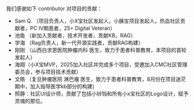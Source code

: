 我们感谢如下 contributor 对项目的贡献：

- Sam Q. （项目负责人，小X宝社区发起人，小胰宝项目发起人，热血社区贡献者，PC IV期患者，25+ Digital Veteran）
- 池鱼 （新加入贡献者，技术开发者，贡献KB，RAG）
- 学海 （Rag负责人，新一代开源实践者，贡献RAG构建）
- 刚刚 （山西白求恩医院肿瘤内科 医生，致力于患者科普教育，本项目的首轮发起人）
- 海翔（小X宝MVP，2025加入社区并完成多个项目，受邀加入CMC社区管理委员会，参与项目技术贡献）
- 文皓 （复旦肿瘤医院 淋巴瘤 医生，致力于患者科普教育，8月份在项目迷茫期中，加入指导医学kb部分的构建）
- 照静：社区UI设计师，贡献了包括小铃铛和所有小x宝社区的Logo设计，赋予灵魂的那位。